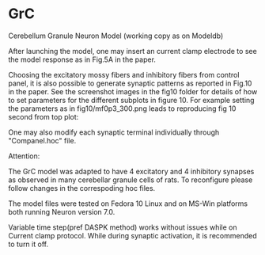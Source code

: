 GrC
===

Cerebellum Granule Neuron Model (working copy as on Modeldb)

  
After launching the model, one may insert an current clamp electrode
to see the model response as in Fig.5A in the paper.

Choosing the excitatory mossy fibers and inhibitory fibers from
control panel, it is also possible to generate synaptic patterns as
reported in Fig.10 in the paper.  See the screenshot images in the
fig10 folder for details of how to set parameters for the different
subplots in figure 10.  For example setting the parameters as in
fig10/mf0p3_300.png leads to reproducing fig 10 second from top plot:


One may also modify each synaptic terminal individually through
"Companel.hoc" file.


 
Attention: 

The GrC model was adapted to have 4 excitatory and 4 inhibitory
synapses as observed in many cerebellar granule cells of rats. To
reconfigure please follow changes in the correspoding hoc files.

The model files were tested on Fedora 10 Linux and on MS-Win platforms
both running Neuron version 7.0.

Variable time step(pref DASPK method) works without issues while on
Current clamp protocol. While during synaptic activation, it is
recommended to turn it off.
